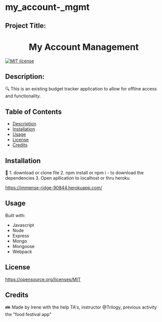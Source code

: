 # my_account-_mgmt
## Project Title: 
<h1 align="center">My Account Management </h1>


[![MIT license](https://img.shields.io/badge/License-MIT-blue.svg)](https://opensource.org/licenses/MIT)


## Description:

🔍 This is an existing budget tracker application to allow for offline access and functionality. 


## Table of Contents
- [Description](#description)
- [Installation](#installation)
- [Usage](#usage)
- [License](#license)
- [Credits](#credits)


## Installation
💾 1. download or clone file 
   2. npm install or npm i - to download the dependencies 
   3. Open apllication to localhost or thru heroku 

   https://immense-ridge-90844.herokuapp.com/

## Usage




Built with:

- Javascript
- Node
- Express
- Mongo
- Mongoose
- Webpack


## License

https://opensource.org/licenses/MIT


## Credits 
👪 Made by Irene with the help TA's, instructor @Trilogy, previous activity the "food festival app" 